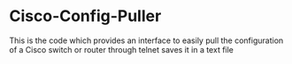# Cisco-Config-Puller
This is the code which provides an interface to easily pull the configuration of a Cisco switch or router through telnet saves it in a text file
